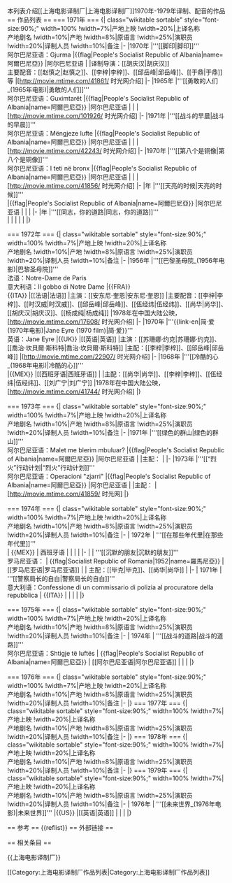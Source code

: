 本列表介绍[[上海电影译制厂|上海电影译制厂]]1970年-1979年译制、配音的作品
== 作品列表 ==
=== 1971年 ===
{| class="wikitable sortable" style="font-size:90%;" width=100%
!width=7%|产地上映
!width=20%|上译名称<br />产地剧名
!width=10%|产地
!width=8%|原语言
!width=25%|演职员
!width=20%|译制人员
!width=10%|备注
|-
|1970年
|'''[[脚印|脚印]]'''<br />阿尔巴尼亚语：Gjurma
|{{flag|People's Socialist Republic of Albania|name=阿爾巴尼亞}}
|阿尔巴尼亚语
|
|译制导演：[[胡庆汉|胡庆汉]]<br />主要配音：[[赵慎之|赵慎之]]、[[李梓|李梓]]、[[邱岳峰|邱岳峰]]、[[于鼎|于鼎]]等
|[http://movie.mtime.com/41861/ 时光网介绍]
|- 
|1965年
|'''[[勇敢的人们_(1965年电影)|勇敢的人们]]'''<br />阿尔巴尼亚语：Guximtarët
|{{flag|People's Socialist Republic of Albania|name=阿爾巴尼亞}}
|阿尔巴尼亚语
|
|
|[http://movie.mtime.com/101926/ 时光网介绍]
|-
|1971年
|'''[[战斗的早晨|战斗的早晨]]'''<br />阿尔巴尼亚语：Mëngjeze lufte
|{{flag|People's Socialist Republic of Albania|name=阿爾巴尼亞}}
|阿尔巴尼亚语
|
|
|[http://movie.mtime.com/42243/ 时光网介绍]
|-
|1970年
|'''[[第八个是铜像|第八个是铜像]]'''<br />阿尔巴尼亚语：I teti në bronx
|{{flag|People's Socialist Republic of Albania|name=阿爾巴尼亞}}
|阿尔巴尼亚语
|
|
|[http://movie.mtime.com/41856/ 时光网介绍]
|-
|年
|'''[[天亮的时候|天亮的时候]]'''<br />
|{{flag|People's Socialist Republic of Albania|name=阿爾巴尼亞}}
|阿尔巴尼亚语
|
|
|
|-
|年
|'''[[同志，你的道路|同志，你的道路]]'''<br />
|
|
|
|
|
|}

=== 1972年 ===
{| class="wikitable sortable" style="font-size:90%;" width=100%
!width=7%|产地上映
!width=20%|上译名称<br />产地剧名
!width=10%|产地
!width=8%|原语言
!width=25%|演职员
!width=20%|译制人员
!width=10%|备注
|-
|1956年
|'''[[巴黎圣母院_(1956年电影)|巴黎圣母院]]'''<br />法语：Notre-Dame de Paris<br />意大利语：Il gobbo di Notre Dame
|{{FRA}}<br />{{ITA}}
|[[法语|法语]]
|主演：[[安东尼·奎恩|安东尼·奎恩]]
|主要配音：[[李梓|李梓]]、[[时汉威|时汉威]]、[[邱岳峰|邱岳峰]]、[[伍经纬|伍经纬]]、[[尚华|尚华]]、[[胡庆汉|胡庆汉]]、[[杨成纯|杨成纯]]
|1978年在中国大陆公映，[http://movie.mtime.com/17608/ 时光网介绍]
|-
|1970年
|'''{{link-en|简·爱 (1970年电影)|Jane Eyre (1970 film)|简·爱}}'''<br />英语：Jane Eyre
|{{UK}}
|[[英语|英语]]
|主演：[[苏珊娜·约克|苏珊娜·约克]]、[[喬治·坎貝爾·斯科特|喬治·坎貝爾·斯科特]]
|主配：[[李梓|李梓]]、[[邱岳峰|邱岳峰]]
|[http://movie.mtime.com/22907/ 时光网介绍]
|-
|1968年
|'''[[冷酷的心_(1968年电影)|冷酷的心]]'''<br />
|{{MEX}}
|[[西班牙语|西班牙语]]
|
|主配：[[尚华|尚华]]、[[李梓|李梓]]、[[伍经纬|伍经纬]]、[[刘广宁|刘广宁]]
|1978年在中国大陆公映，[http://movie.mtime.com/41744/ 时光网介绍]
|}

=== 1973年 ===
{| class="wikitable sortable" style="font-size:90%;" width=100%
!width=7%|产地上映
!width=20%|上译名称<br />产地剧名
!width=10%|产地
!width=8%|原语言
!width=25%|演职员
!width=20%|译制人员
!width=10%|备注
|-
|1971年
|'''[[绿色的群山|绿色的群山]]'''<br />阿尔巴尼亚语：Malet me blerim mbuluar?
|{{flag|People's Socialist Republic of Albania|name=阿爾巴尼亞}}
|阿尔巴尼亚语
|
|主配：
|
|-
|1973年
|'''[[“烈火”行动计划|“烈火”行动计划]]'''<br />阿尔巴尼亚语：Operacioni "zjarri"
|{{flag|People's Socialist Republic of Albania|name=阿爾巴尼亞}}
|阿尔巴尼亚语
|
|主配：
|[http://movie.mtime.com/41859/ 时光网]
|}

=== 1974年 ===
{| class="wikitable sortable" style="font-size:90%;" width=100%
!width=7%|产地上映
!width=20%|上译名称<br />产地剧名
!width=10%|产地
!width=8%|原语言
!width=25%|演职员
!width=20%|译制人员
!width=10%|备注
|-
| 1972年
| '''[[在那些年代里|在那些年代里]]'''<br />
| {{MEX}}
| 西班牙语
| 
| 
| 
| 
|-
| 
| '''[[沉默的朋友|沉默的朋友]]'''<br />罗马尼亚语：
| {{flag|Socialist Republic of Romania|1952|name=羅馬尼亞}}
| [[罗马尼亚语|罗马尼亚语]]
| 
| 主配：[[毕克|毕克]]、[[尚华|尚华]]
| 
|-
| 1971年
| '''[[警察局长的自白|警察局长的自白]]'''<br />意大利语：Confessione di un commissario di polizia al procuratore della repubblica
| {{ITA}}
| 
| 
| 
| 
|}

=== 1975年 ===
{| class="wikitable sortable" style="font-size:90%;" width=100%
!width=7%|产地上映
!width=20%|上译名称<br />产地剧名
!width=10%|产地
!width=8%|原语言
!width=25%|演职员
!width=20%|译制人员
!width=10%|备注
|-
| 1974年 
| '''[[战斗的道路|战斗的道路]]'''<br />阿尔巴尼亚语：Shtigje të luftës
| {{flag|People's Socialist Republic of Albania|name=阿爾巴尼亞}}
| [[阿尔巴尼亚语|阿尔巴尼亚语]]
|
|
|
|}

=== 1976年 ===
{| class="wikitable sortable" style="font-size:90%;" width=100%
!width=7%|产地上映
!width=20%|上译名称<br />产地剧名
!width=10%|产地
!width=8%|原语言
!width=25%|演职员
!width=20%|译制人员
!width=10%|备注
|-
|}
=== 1977年 ===
{| class="wikitable sortable" style="font-size:90%;" width=100%
!width=7%|产地上映
!width=20%|上译名称<br />产地剧名
!width=10%|产地
!width=8%|原语言
!width=25%|演职员
!width=20%|译制人员
!width=10%|备注
|-
|}
=== 1978年 ===
{| class="wikitable sortable" style="font-size:90%;" width=100%
!width=7%|产地上映
!width=20%|上译名称<br />产地剧名
!width=10%|产地
!width=8%|原语言
!width=25%|演职员
!width=20%|译制人员
!width=10%|备注
|-
|}
=== 1979年 ===
{| class="wikitable sortable" style="font-size:90%;" width=100%
!width=7%|产地上映
!width=20%|上译名称<br />产地剧名
!width=10%|产地
!width=8%|原语言
!width=25%|演职员
!width=20%|译制人员
!width=10%|备注
|-
| 1976年
| '''[[未来世界_(1976年电影)|未来世界]]'''
|{{US}}
|[[英语|英语]]
|
|
|
|}

== 参考 ==
{{reflist}}
== 外部链接 ==

== 相关条目 ==

{{上海电影译制厂}}


[[Category:上海电影译制厂作品列表|Category:上海电影译制厂作品列表]]